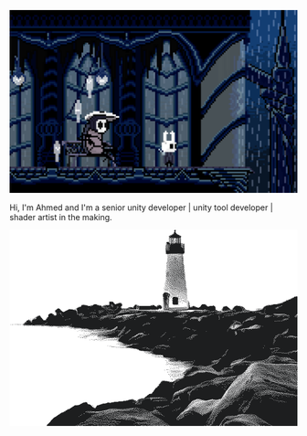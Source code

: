 ![Banner](./HollowKnight.gif)

Hi, I'm Ahmed and I'm a senior unity developer | unity tool developer | shader artist in the making. 


<div align="right">
<img src="lighthouse2.png">
</br>
</div>
